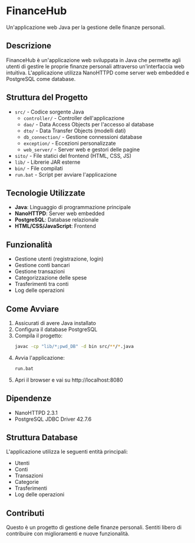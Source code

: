 # FinanceHub

Un'applicazione web Java per la gestione delle finanze personali.

## Descrizione

FinanceHub è un'applicazione web sviluppata in Java che permette agli utenti di gestire le proprie finanze personali attraverso un'interfaccia web intuitiva. L'applicazione utilizza NanoHTTPD come server web embedded e PostgreSQL come database.

## Struttura del Progetto

- `src/` - Codice sorgente Java
  - `controller/` - Controller dell'applicazione
  - `dao/` - Data Access Objects per l'accesso al database
  - `dto/` - Data Transfer Objects (modelli dati)
  - `db_connection/` - Gestione connessioni database
  - `exception/` - Eccezioni personalizzate
  - `web_server/` - Server web e gestori delle pagine
- `sito/` - File statici del frontend (HTML, CSS, JS)
- `lib/` - Librerie JAR esterne
- `bin/` - File compilati
- `run.bat` - Script per avviare l'applicazione

## Tecnologie Utilizzate

- **Java**: Linguaggio di programmazione principale
- **NanoHTTPD**: Server web embedded
- **PostgreSQL**: Database relazionale
- **HTML/CSS/JavaScript**: Frontend

## Funzionalità

- Gestione utenti (registrazione, login)
- Gestione conti bancari
- Gestione transazioni
- Categorizzazione delle spese
- Trasferimenti tra conti
- Log delle operazioni

## Come Avviare

1. Assicurati di avere Java installato
2. Configura il database PostgreSQL
3. Compila il progetto:
   ```bash
   javac -cp "lib/*;pwd_DB" -d bin src/**/*.java
   ```
4. Avvia l'applicazione:
   ```bash
   run.bat
   ```
5. Apri il browser e vai su http://localhost:8080

## Dipendenze

- NanoHTTPD 2.3.1
- PostgreSQL JDBC Driver 42.7.6

## Struttura Database

L'applicazione utilizza le seguenti entità principali:
- Utenti
- Conti
- Transazioni
- Categorie
- Trasferimenti
- Log delle operazioni

## Contributi

Questo è un progetto di gestione delle finanze personali. Sentiti libero di contribuire con miglioramenti e nuove funzionalità.
